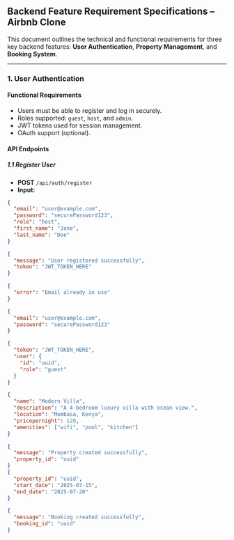## Backend Feature Requirement Specifications – Airbnb Clone

This document outlines the technical and functional requirements for three key backend features: **User Authentication**, **Property Management**, and **Booking System**.

---

### 1. User Authentication

#### Functional Requirements
- Users must be able to register and log in securely.
- Roles supported: `guest`, `host`, and `admin`.
- JWT tokens used for session management.
- OAuth support (optional).

#### API Endpoints

##### 1.1 Register User
- **POST** `/api/auth/register`
- **Input:**
```json
{
  "email": "user@example.com",
  "password": "securePassword123",
  "role": "host",
  "first_name": "Jane",
  "last_name": "Doe"
}

{
  "message": "User registered successfully",
  "token": "JWT_TOKEN_HERE"
}

{
  "error": "Email already in use"
}

{
  "email": "user@example.com",
  "password": "securePassword123"
}

{
  "token": "JWT_TOKEN_HERE",
  "user": {
    "id": "uuid",
    "role": "guest"
  }
}

{
  "name": "Modern Villa",
  "description": "A 4-bedroom luxury villa with ocean view.",
  "location": "Mombasa, Kenya",
  "pricepernight": 120,
  "amenities": ["wifi", "pool", "kitchen"]
}

{
  "message": "Property created successfully",
  "property_id": "uuid"
}
{
  "property_id": "uuid",
  "start_date": "2025-07-15",
  "end_date": "2025-07-20"
}

{
  "message": "Booking created successfully",
  "booking_id": "uuid"
}
